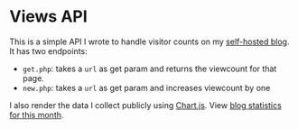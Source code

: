 # Views API

This is a simple API I wrote to handle visitor counts on my [self-hosted blog](https://blog.geheimesite.nl). It has two endpoints:

-   `get.php`: takes a `url` as get param and returns the viewcount for that page.
-   `new.php`: takes a `url` as get param and increases viewcount by one

I also render the data I collect publicly using [Chart.js](https://www.chartjs.org). View [blog statistics for this month](https://geheimesite.nl/blog/stats).
